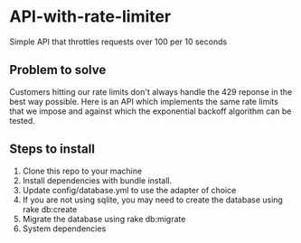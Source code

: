 
# API-with-rate-limiter

Simple API that throttles requests over 100 per 10 seconds

## Problem to solve

Customers hitting our rate limits don't always handle the 429 reponse in the best way possible. 
Here is an API which implements the same rate limits that we impose and against which the exponential backoff algorithm can be tested. 

## Steps to install

1. Clone this repo to your machine
2. Install dependencies with bundle install.
3. Update config/database.yml to use the adapter of choice
4. If you are not using sqlite, you may need to create the database using rake db:create
5. Migrate the database using rake db:migrate
4. System dependencies


